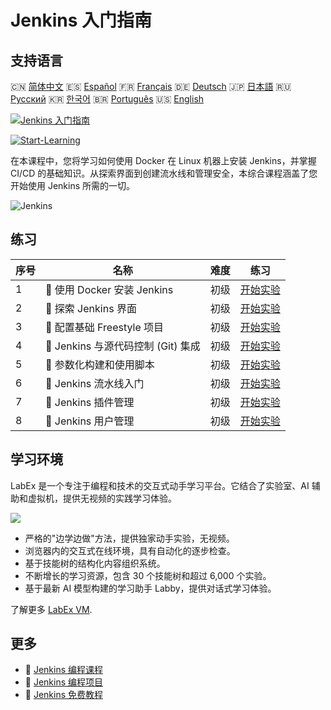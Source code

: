 # Jenkins 入门指南

## 支持语言

🇨🇳 [简体中文](README_zh.md) 🇪🇸 [Español](README_es.md) 🇫🇷 [Français](README_fr.md) 🇩🇪 [Deutsch](README_de.md) 🇯🇵 [日本語](README_ja.md) 🇷🇺 [Русский](README_ru.md) 🇰🇷 [한국어](README_ko.md) 🇧🇷 [Português](README_pt.md) 🇺🇸 [English](README.md) 

[![Jenkins 入门指南](https://cover-creator.labex.io/jenkins-for-beginners.png?lang=zh)](https://labex.io/zh/courses/jenkins-for-beginners)

[![Start-Learning](https://img.shields.io/badge/Start-Learning-whitesmoke?style=for-the-badge)](https://labex.io/zh/courses/jenkins-for-beginners)

在本课程中，您将学习如何使用 Docker 在 Linux 机器上安装 Jenkins，并掌握 CI/CD 的基础知识。从探索界面到创建流水线和管理安全，本综合课程涵盖了您开始使用 Jenkins 所需的一切。

![Jenkins](https://img.shields.io/badge/Jenkins-whitesmoke?style=for-the-badge&logo=jenkins)


## 练习

|   序号 | 名称                                | 难度   | 练习                                                                                                                            |
|--------|-------------------------------------|--------|---------------------------------------------------------------------------------------------------------------------------------|
|      1 | 📖  使用 Docker 安装 Jenkins        | 初级   | <a target='_blank' href='https://labex.io/zh/tutorials/jenkins-installing-jenkins-with-docker-391174'>开始实验</a>              |
|      2 | 📖  探索 Jenkins 界面               | 初级   | <a target='_blank' href='https://labex.io/zh/tutorials/jenkins-exploring-the-jenkins-interface-595303'>开始实验</a>             |
|      3 | 📖  配置基础 Freestyle 项目         | 初级   | <a target='_blank' href='https://labex.io/zh/tutorials/jenkins-configuring-basic-freestyle-projects-595302'>开始实验</a>        |
|      4 | 📖  Jenkins 与源代码控制 (Git) 集成 | 初级   | <a target='_blank' href='https://labex.io/zh/tutorials/jenkins-integrating-jenkins-with-source-control-git-595304'>开始实验</a> |
|      5 | 📖  参数化构建和使用脚本            | 初级   | <a target='_blank' href='https://labex.io/zh/tutorials/jenkins-parameterizing-builds-and-using-scripts-595308'>开始实验</a>     |
|      6 | 📖  Jenkins 流水线入门              | 初级   | <a target='_blank' href='https://labex.io/zh/tutorials/jenkins-introduction-to-jenkins-pipelines-595305'>开始实验</a>           |
|      7 | 📖  Jenkins 插件管理                | 初级   | <a target='_blank' href='https://labex.io/zh/tutorials/jenkins-managing-plugins-in-jenkins-595307'>开始实验</a>                 |
|      8 | 📖  Jenkins 用户管理                | 初级   | <a target='_blank' href='https://labex.io/zh/tutorials/jenkins-jenkins-user-management-391302'>开始实验</a>                     |

## 学习环境

LabEx 是一个专注于编程和技术的交互式动手学习平台。它结合了实验室、AI 辅助和虚拟机，提供无视频的实践学习体验。

![](https://tutorial-screenshot.getvm.io/images/vm-1725247253.png)

- 严格的"边学边做"方法，提供独家动手实验，无视频。
- 浏览器内的交互式在线环境，具有自动化的逐步检查。
- 基于技能树的结构化内容组织系统。
- 不断增长的学习资源，包含 30 个技能树和超过 6,000 个实验。
- 基于最新 AI 模型构建的学习助手 Labby，提供对话式学习体验。

了解更多 [LabEx VM](https://support.labex.io/using-labex/virtual-machine).

## 更多

- 🔗 [Jenkins 编程课程](https://github.com/labex-labs/awesome-programming-courses)
- 🔗 [Jenkins 编程项目](https://github.com/labex-labs/awesome-programming-projects)
- 🔗 [Jenkins 免费教程](https://github.com/labex-labs/jenkins-free-tutorials)

